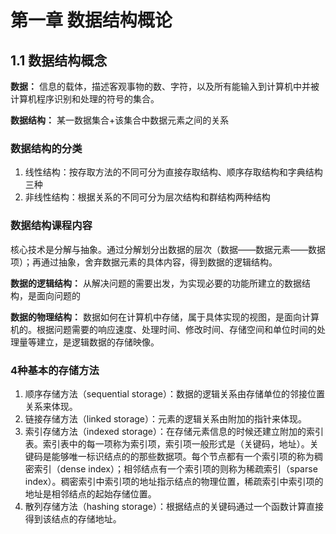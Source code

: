 # 第一章 数据结构概论

## 1.1 数据结构概念

**数据：** 信息的载体，描述客观事物的数、字符，以及所有能输入到计算机中并被计算机程序识别和处理的符号的集合。

**数据结构：** 某一数据集合+该集合中数据元素之间的关系

### 数据结构的分类

1. 线性结构：按存取方法的不同可分为直接存取结构、顺序存取结构和字典结构三种
2. 非线性结构：根据关系的不同可分为层次结构和群结构两种结构

### 数据结构课程内容

核心技术是分解与抽象。通过分解划分出数据的层次（数据——数据元素——数据项）；再通过抽象，舍弃数据元素的具体内容，得到数据的逻辑结构。

**数据的逻辑结构：** 从解决问题的需要出发，为实现必要的功能所建立的数据结构，是面向问题的

**数据的物理结构：** 数据如何在计算机中存储，属于具体实现的视图，是面向计算机的。根据问题需要的响应速度、处理时间、修改时间、存储空间和单位时间的处理量等建立，是逻辑数据的存储映像。

### 4种基本的存储方法

1. 顺序存储方法（sequential storage）：数据的逻辑关系由存储单位的邻接位置关系来体现。
2. 链接存储方法（linked storage）：元素的逻辑关系由附加的指针来体现。
3. 索引存储方法（indexed storage）：在存储元素信息的时候还建立附加的索引表。索引表中的每一项称为索引项，索引项一般形式是（关键码，地址）。关键码是能够唯一标识结点的的那些数据项。每个节点都有一个索引项的称为稠密索引（dense index）；相邻结点有一个索引项的则称为稀疏索引（sparse index）。稠密索引中索引项的地址指示结点的物理位置，稀疏索引中索引项的地址是相邻结点的起始存储位置。
4. 散列存储方法（hashing storage）：根据结点的关键码通过一个函数计算直接得到该结点的存储地址。
